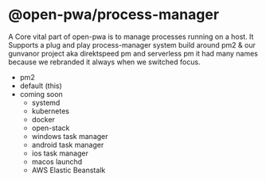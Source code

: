 # @open-pwa/process-manager

A Core vital part of open-pwa is to manage processes running on a host. It Supports a plug and play process-manager system
build around pm2 & our gunvanor project aka direktspeed pm and serverless pm it had many names because we rebranded it always when we switched focus.

- pm2
- default (this)
- coming soon
    - systemd
    - kubernetes
    - docker
    - open-stack
    - windows task manager
    - android task manager
    - ios task manager
    - macos launchd
    - AWS Elastic Beanstalk

